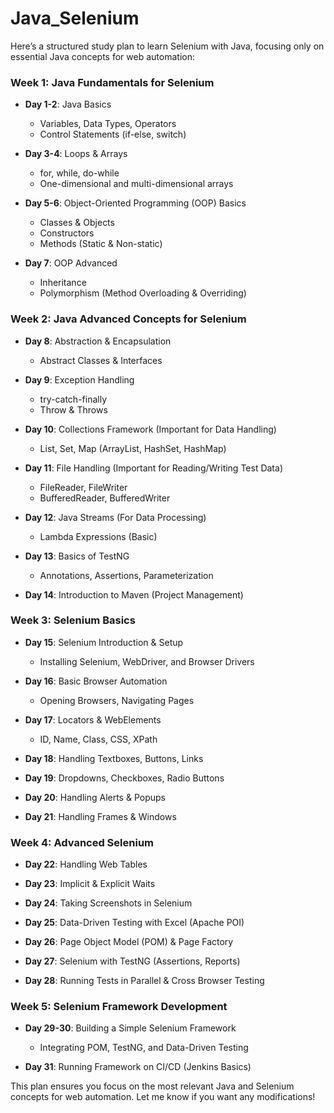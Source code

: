 # Java_Selenium
Here’s a structured study plan to learn Selenium with Java, focusing only on essential Java concepts for web automation:  

### **Week 1: Java Fundamentals for Selenium**  
- **Day 1-2**: Java Basics  
  - Variables, Data Types, Operators  
  - Control Statements (if-else, switch)  

- **Day 3-4**: Loops & Arrays  
  - for, while, do-while  
  - One-dimensional and multi-dimensional arrays  

- **Day 5-6**: Object-Oriented Programming (OOP) Basics  
  - Classes & Objects  
  - Constructors  
  - Methods (Static & Non-static)  

- **Day 7**: OOP Advanced  
  - Inheritance  
  - Polymorphism (Method Overloading & Overriding)  

### **Week 2: Java Advanced Concepts for Selenium**  
- **Day 8**: Abstraction & Encapsulation  
  - Abstract Classes & Interfaces  

- **Day 9**: Exception Handling  
  - try-catch-finally  
  - Throw & Throws  

- **Day 10**: Collections Framework (Important for Data Handling)  
  - List, Set, Map (ArrayList, HashSet, HashMap)  

- **Day 11**: File Handling (Important for Reading/Writing Test Data)  
  - FileReader, FileWriter  
  - BufferedReader, BufferedWriter  

- **Day 12**: Java Streams (For Data Processing)  
  - Lambda Expressions (Basic)  

- **Day 13**: Basics of TestNG  
  - Annotations, Assertions, Parameterization  

- **Day 14**: Introduction to Maven (Project Management)  

### **Week 3: Selenium Basics**  
- **Day 15**: Selenium Introduction & Setup  
  - Installing Selenium, WebDriver, and Browser Drivers  

- **Day 16**: Basic Browser Automation  
  - Opening Browsers, Navigating Pages  

- **Day 17**: Locators & WebElements  
  - ID, Name, Class, CSS, XPath  

- **Day 18**: Handling Textboxes, Buttons, Links  

- **Day 19**: Dropdowns, Checkboxes, Radio Buttons  

- **Day 20**: Handling Alerts & Popups  

- **Day 21**: Handling Frames & Windows  

### **Week 4: Advanced Selenium**  
- **Day 22**: Handling Web Tables  

- **Day 23**: Implicit & Explicit Waits  

- **Day 24**: Taking Screenshots in Selenium  

- **Day 25**: Data-Driven Testing with Excel (Apache POI)  

- **Day 26**: Page Object Model (POM) & Page Factory  

- **Day 27**: Selenium with TestNG (Assertions, Reports)  

- **Day 28**: Running Tests in Parallel & Cross Browser Testing  

### **Week 5: Selenium Framework Development**  
- **Day 29-30**: Building a Simple Selenium Framework  
  - Integrating POM, TestNG, and Data-Driven Testing  

- **Day 31**: Running Framework on CI/CD (Jenkins Basics)  

This plan ensures you focus on the most relevant Java and Selenium concepts for web automation. Let me know if you want any modifications!
